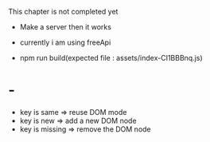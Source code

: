 This chapter is not completed yet

- Make a server then it works
- currently i am using freeApi

-  npm run build(expected file : assets/index-CI1BBBnq.js)


# - 
- key is same => reuse DOM mode
- key is new => add a new DOM node
- key is missing => remove the DOM node


